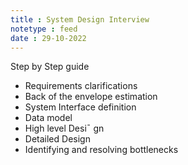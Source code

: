 ```yaml
---
title : System Design Interview
notetype : feed
date : 29-10-2022
---
```


Step by Step guide

- Requirements clarifications
- Back of the envelope estimation
- System Interface definition
- Data model
- High level Desi¯ gn 
- Detailed Design
- Identifying and resolving bottlenecks

